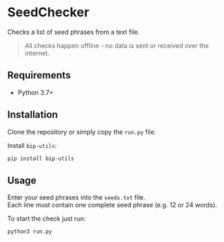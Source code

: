 # SeedChecker

Checks a list of seed phrases from a text file.

> All checks happen offline - no data is sent or received over the internet.

## Requirements

- Python 3.7+

## Installation

Clone the repository or simply copy the `run.py` file.

Install `bip-utils`:

```bash
pip install bip-utils
```

## Usage

Enter your seed phrases into the `seeds.txt` file.  
Each line must contain one complete seed phrase (e.g. 12 or 24 words).

To start the check just run:

```bash
python3 run.py
```
